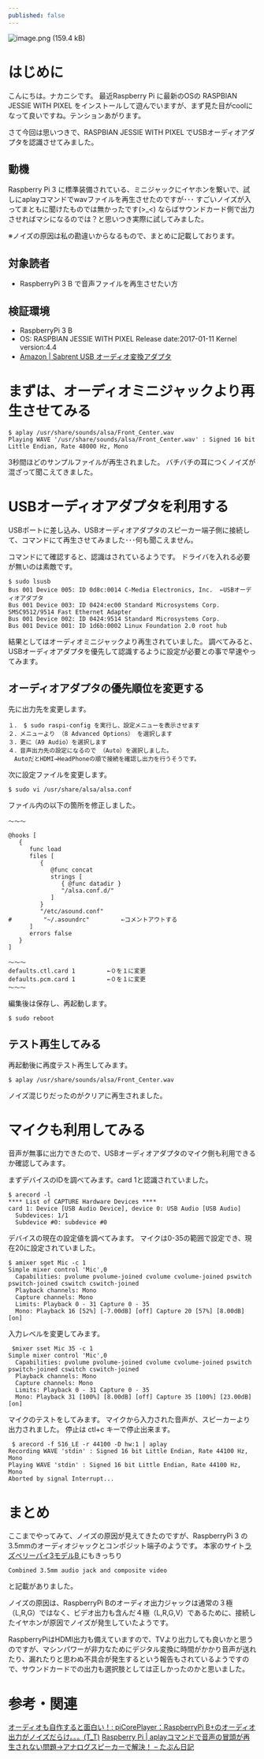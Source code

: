 ```yaml
---
published: false
---
```

![image.png (159.4 kB)](https://img.esa.io/uploads/production/attachments/3505/2017/01/19/10863/a3b7ea87-216c-407b-9466-356e1afc36fe.png)


# はじめに
こんにちは。ナカニシです。
最近Raspberry Pi  に最新のOSの RASPBIAN JESSIE WITH PIXEL をインストールして遊んでいますが、まず見た目がcoolになって良いですね。テンションあがります。

さて今回は思いつきで、RASPBIAN JESSIE WITH PIXEL でUSBオーディオアダプタを認識させてみました。

## 動機
Raspberry Pi 3 に標準装備されている、ミニジャックにイヤホンを繋いで、試しにaplayコマンドでwavファイルを再生させたのですが･･･
すごいノイズが入ってまともに聞けたものでは無かったです(>_<)
ならばサウンドカード側で出力させればマシになるのでは？と思いつき実際に試してみました。

※ノイズの原因は私の勘違いからなるもので、まとめに記載しております。


## 対象読者
* RaspberryPi 3 B で音声ファイルを再生させたい方

## 検証環境
* RaspberryPi 3 B
* OS: RASPBIAN JESSIE WITH PIXEL Release date:2017-01-11 Kernel version:4.4
* [Amazon \| Sabrent USB オーディオ変換アダプタ](https://www.amazon.co.jp/Sabrent-AU-MMSA-USB-%E3%82%AA%E3%83%BC%E3%83%87%E3%82%A3%E3%82%AA%E5%A4%89%E6%8F%9B%E3%82%A2%E3%83%80%E3%83%97%E3%82%BF-Windows%E3%81%A8Mac%E3%81%AB%E5%AF%BE%E5%BF%9C-%E3%83%89%E3%83%A9%E3%82%A4%E3%83%90%E3%83%BC%E4%B8%8D%E8%A6%81/dp/B00IRVQ0F8/ref=pd_sim_147_1?_encoding=UTF8&psc=1&refRID=RPCQB9ZC0G0GK24KEW47)

# まずは、オーディオミニジャックより再生させてみる
```
$ aplay /usr/share/sounds/alsa/Front_Center.wav 
Playing WAVE '/usr/share/sounds/alsa/Front_Center.wav' : Signed 16 bit Little Endian, Rate 48000 Hz, Mono
```
3秒間ほどのサンプルファイルが再生されました。
バチバチの耳につくノイズが混ざって聞こえてきました。


# USBオーディオアダプタを利用する
USBポートに差し込み、USBオーディオアダプタのスピーカー端子側に接続して、コマンドにて再生させてみました･･･何も聞こえません。

コマンドにて確認すると、認識はされているようです。
ドライバを入れる必要が無いのは素敵です。
```
$ sudo lsusb
Bus 001 Device 005: ID 0d8c:0014 C-Media Electronics, Inc.  ←USBオーディオアダプタ
Bus 001 Device 003: ID 0424:ec00 Standard Microsystems Corp. SMSC9512/9514 Fast Ethernet Adapter
Bus 001 Device 002: ID 0424:9514 Standard Microsystems Corp. 
Bus 001 Device 001: ID 1d6b:0002 Linux Foundation 2.0 root hub
```
結果としてはオーディオミニジャックより再生されていました。
調べてみると、USBオーディオアダプタを優先して認識するように設定が必要との事で早速やってみます。


## オーディオアダプタの優先順位を変更する
先に出力先を変更します。
```
１． $ sudo raspi-config を実行し、設定メニューを表示させます
２．メニューより （8 Advanced Options） を選択します
３．更に（A9 Audio）を選択します
４．音声出力先の設定になるので （Auto）を選択しました。
　AutoだとHDMI→HeadPhoneの順で接続を確認し出力を行うそうです。
```

次に設定ファイルを変更します。
```
$ sudo vi /usr/share/alsa/alsa.conf
```

ファイル内の以下の箇所を修正しました。
```
〜〜〜

@hooks [
   {
      func load
      files [
         {
            @func concat
            strings [
               { @func datadir }
               "/alsa.conf.d/"
            ]
         }
         "/etc/asound.conf"
#         "~/.asoundrc"         ←コメントアウトする
      ]
      errors false
   }
]

〜〜〜
defaults.ctl.card 1         ←０を１に変更
defaults.pcm.card 1         ←０を１に変更
〜〜〜
```

編集後は保存し、再起動します。
```
$ sudo reboot
```
## テスト再生してみる
再起動後に再度テスト再生してみます。
```
$ aplay /usr/share/sounds/alsa/Front_Center.wav 
```
ノイズ混じりだったのがクリアに再生されました。

# マイクも利用してみる
音声が無事に出力できたので、USBオーディオアダプタのマイク側も利用できるか確認してみます。

まずデバイスのIDを調べてみます。card 1と認識されていました。
```
$ arecord -l
**** List of CAPTURE Hardware Devices ****
card 1: Device [USB Audio Device], device 0: USB Audio [USB Audio]
  Subdevices: 1/1
  Subdevice #0: subdevice #0
```

デバイスの現在の設定値を調べてみます。
マイクは0-35の範囲で設定でき、現在20に設定されていました。
```
$ amixer sget Mic -c 1
Simple mixer control 'Mic',0
  Capabilities: pvolume pvolume-joined cvolume cvolume-joined pswitch pswitch-joined cswitch cswitch-joined
  Playback channels: Mono
  Capture channels: Mono
  Limits: Playback 0 - 31 Capture 0 - 35
  Mono: Playback 16 [52%] [-7.00dB] [off] Capture 20 [57%] [8.00dB] [on]
```

入力レベルを変更してみます。
```
 $mixer sset Mic 35 -c 1
Simple mixer control 'Mic',0
  Capabilities: pvolume pvolume-joined cvolume cvolume-joined pswitch pswitch-joined cswitch cswitch-joined
  Playback channels: Mono
  Capture channels: Mono
  Limits: Playback 0 - 31 Capture 0 - 35
  Mono: Playback 31 [100%] [8.00dB] [off] Capture 35 [100%] [23.00dB] [on]
```

マイクのテストをしてみます。
マイクから入力された音声が、スピーカーより出力されました。
停止は ctl+c キーで停止出来ます。
```
 $ arecord -f S16_LE -r 44100 -D hw:1 | aplay
Recording WAVE 'stdin' : Signed 16 bit Little Endian, Rate 44100 Hz, Mono
Playing WAVE 'stdin' : Signed 16 bit Little Endian, Rate 44100 Hz, Mono
Aborted by signal Interrupt...
```

# まとめ
ここまでやってみて、ノイズの原因が見えてきたのですが、RaspberryPi 3 の3.5mmのオーディオジャックとコンポジット端子のようです。
本家のサイト[ラズベリーパイ3モデルB ](https://www.raspberrypi.org/products/raspberry-pi-3-model-b/) にもきっちり
```
Combined 3.5mm audio jack and composite video
```
と記載がありました。

ノイズの原因は、RaspberryPi Bのオーディオ出力ジャックは通常の３極（L,R,G）ではなく、ビデオ出力も含んだ４極（L,R,G,V）であるために、接続したイヤホンが原因でノイズが発生していたようです。



RaspberryPiはHDMI出力も備えていますので、TVより出力しても良いかと思うのですが、マシンパワーが非力なためにデジタル変換に時間がかかり音声が送れたり、漏れたりと思わぬ不具合が発生するという報告もされているようですので、サウンドカードでの出力も選択肢としては正しかったのかと思いました。




# 参考・関連
[オーディオも自作すると面白い！: piCorePlayer：RaspberryPi B\+のオーディオ出力がノイズだらけ。。。\(T\_T\)](http://kitatokyo2013.blogspot.jp/2015/02/picoreplayerraspberrypi-b.html)
[Raspberry Pi \| aplayコマンドで音声の冒頭が再生されない問題→アナログスピーカーで解決！ – たぷん日記](http://www.tapun.net/raspi/raspberry-pi-analog-speaker)

